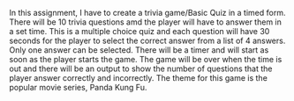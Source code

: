 In this assignment, I have to create a trivia game/Basic Quiz in a timed form. There will be 10 trivia questions amd the player will have to answer them in a set time. This is a multiple choice quiz and each question will have 30 seconds for the player to select the correct answer from a list of 4 answers. Only one answer can be selected. There will be a timer and will start as soon as the player starts the game. The game will be over when the time is out and there will be an output to show the number of questions that the player answer correctly and incorrectly. The theme for this game is the popular movie series, Panda Kung Fu.